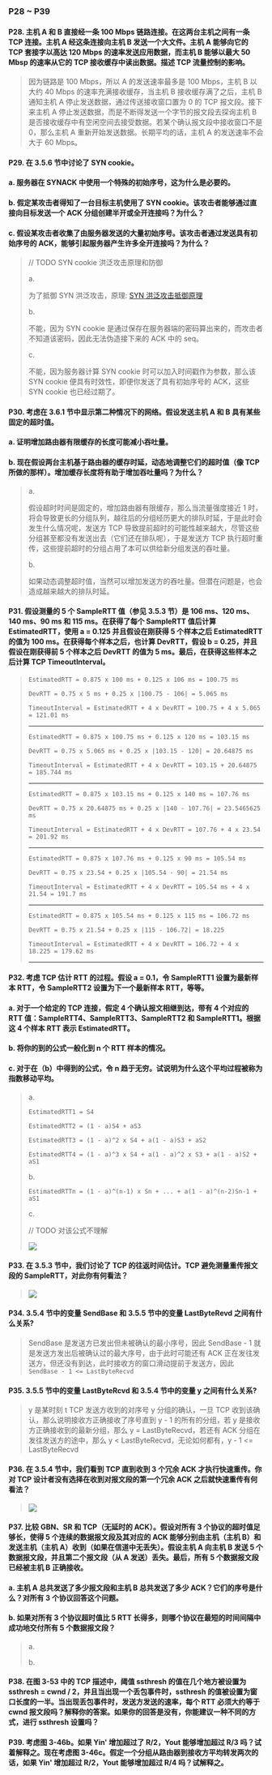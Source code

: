 ### P28 ~ P39

#### P28. 主机 A 和 B 直接经一条 100 Mbps 链路连接。在这两台主机之间有一条 TCP 连接。主机 A 经这条连接向主机 B 发送一个大文件。主机 A 能够向它的 TCP 套接字以高达 120 Mbps 的速率发送应用数据，而主机 B 能够以最大 50 Mbsp 的速率从它的 TCP 接收缓存中读出数据。描述 TCP 流量控制的影响。

> 因为链路是 100 Mbps，所以 A 的发送速率最多是 100 Mbps，主机 B 以大约 40 Mbps 的速率充满接收缓存，当主机 B 接收缓存满了之后，主机 B 通知主机 A 停止发送数据，通过传送接收窗口置为 0 的 TCP 报文段。接下来主机 A 停止发送数据，而是不断得发送一个字节的报文段去探询主机 B 是否接收缓存中有空闲空间去接受数据。若某个确认报文段中接收窗口不是 0，那么主机 A 重新开始发送数据。长期平均的话，主机 A 的发送速率不会大于 60 Mbps。

#### P29. 在 3.5.6 节中讨论了 SYN cookie。
#### a. 服务器在 SYNACK 中使用一个特殊的初始序号，这为什么是必要的。
#### b. 假定某攻击者得知了一台目标主机使用了 SYN cookie。该攻击者能够通过直接向目标发送一个 ACK 分组创建半开或全开连接吗？为什么？
#### c. 假设某攻击者收集了由服务器发送的大量初始序号。该攻击者通过发送具有初始序号的 ACK，能够引起服务器产生许多全开连接吗？为什么？

> // TODO SYN cookie 洪泛攻击原理和防御
>
> a.
> 
> 为了抵御 SYN 洪泛攻击，原理: [SYN 洪泛攻击抵御原理](https://blog.csdn.net/bigtree_3721/article/details/77619119)
> 
> b.
> 
> 不能，因为 SYN cookie 是通过保存在服务器端的密码算出来的，而攻击者不知道该密码，因此无法伪造接下来的 ACK 中的 seq。
> 
> c.
> 
> 不能，因为服务器计算 SYN cookie 时可以加入时间戳作为参数，那么该 SYN cookie 便具有时效性，即便你发送了具有初始序号的 ACK，这些 SYN cookie 也已经过期了。

#### P30. 考虑在 3.6.1 节中显示第二种情况下的网络。假设发送主机 A 和 B 具有某些固定的超时值。
#### a. 证明增加路由器有限缓存的长度可能减小吞吐量。
#### b. 现在假设两台主机基于路由器的缓存时延，动态地调整它们的超时值（像 TCP 所做的那样）。增加缓存长度将有助于增加吞吐量吗？为什么？

> a.
> 
> 假设超时时间是固定的，增加路由器有限缓存，那么当流量强度接近 1 时，将会导致更长的分组队列，越往后的分组经历更大的排队时延，于是此时会发生什么情况呢，发送方 TCP 导致提前超时的可能性越来越大，尽管这些分组甚至都没有发送出去（它们还在排队呢），于是发送方 TCP 执行超时重传，这些提前超时的分组占用了本可以供给新分组发送的吞吐量。
> 
> b.
> 
> 如果动态调整超时值，当然可以增加发送方的吞吐量。但潜在问题是，也会造成越来越大的排队时延。

#### P31. 假设测量的 5 个 SampleRTT 值（参见 3.5.3 节）是 106 ms、120 ms、140 ms、90 ms 和 115 ms。在获得了每个 SampleRTT 值后计算 EstimatedRTT，使用 a = 0.125 并且假设在刚获得 5 个样本之后 EstimatedRTT 的值为 100 ms。在获得每个样本之后，也计算 DevRTT，假设 b = 0.25，并且假设在刚获得前 5 个样本之后 DevRTT 的值为 5 ms。最后，在获得这些样本之后计算 TCP TimeoutInterval。

> `EstimatedRTT = 0.875 x 100 ms + 0.125 x 106 ms = 100.75 ms`
> 
> `DevRTT = 0.75 x 5 ms + 0.25 x |100.75 - 106| = 5.065 ms`
> 
> `TimeoutInterval = EstimatedRTT + 4 x DevRTT = 100.75 + 4 x 5.065  = 121.01 ms`
> 
>  -------------------------------------------------------------
> 
> `EstimatedRTT = 0.875 x 100.75 ms + 0.125 x 120 ms = 103.15 ms`
> 
> `DevRTT = 0.75 x 5.065 ms + 0.25 x |103.15 - 120| = 20.64875 ms`
> 
> `TimeoutInterval = EstimatedRTT + 4 x DevRTT = 103.15 + 20.64875 = 185.744 ms`
> 
>  -------------------------------------------------------------
> 
> `EstimatedRTT = 0.875 x 103.15 ms + 0.125 x 140 ms = 107.76 ms`
> 
> `DevRTT = 0.75 x 20.64875 ms + 0.25 x |140 - 107.76| = 23.5465625 ms`
> 
> `TimeoutInterval = EstimatedRTT + 4 x DevRTT = 107.76 + 4 x 23.54 = 201.92 ms`
> 
>  -------------------------------------------------------------
> 
> `EstimatedRTT = 0.875 x 107.76 ms + 0.125 x 90 ms = 105.54 ms`
> 
> `DevRTT = 0.75 x 23.54 + 0.25 x |105.54 - 90| = 21.54 ms`
> 
> `TimeoutInterval = EstimatedRTT + 4 x DevRTT = 105.54 ms + 4 x 21.54 = 191.7 ms`
> 
>  -------------------------------------------------------------
> 
> `EstimatedRTT = 0.875 x 105.54 ms + 0.125 x 115 ms = 106.72 ms`
> 
> `DevRTT = 0.75 x 21.54 + 0.25 x |115 - 106.72| = 18.225`
> 
> `TimeoutInterval = EstimatedRTT + 4 x DevRTT = 106.72 + 4 x 18.225 = 179.62 ms`
> 
>  -------------------------------------------------------------

#### P32. 考虑 TCP 估计 RTT 的过程。假设 a = 0.1，令 SampleRTT1 设置为最新样本 RTT，令 SampleRTT2 设置为下一个最新样本 RTT，等等。
#### a. 对于一个给定的 TCP 连接，假定 4 个确认报文相继到达，带有 4 个对应的 RTT 值：SampleRTT4、SampleRTT3、SampleRTT2 和 SampleRTT1。根据这 4 个样本 RTT 表示 EstimatedRTT。
#### b. 将你的到的公式一般化到 n 个 RTT 样本的情况。
#### c. 对于在（b）中得到的公式，令 n 趋于无穷。试说明为什么这个平均过程被称为指数移动平均。

> a.
> 
> `EstimatedRTT1 = S4`
> 
> `EstimatedRTT2 = (1 - a)S4 + aS3`
> 
> `EstimatedRTT3 = (1 - a)^2 x S4 + a(1 - a)S3 + aS2`
> 
> `EstimatedRTT4 = (1 - a)^3 x S4 + a(1 - a)^2 x S3 + a(1 - a)S2 + aS1`
> 
> b.
> 
> `EstimatedRTTn = (1 - a)^(n-1) x Sn + ... + a(1 - a)^(n-2)Sn-1 + aS1`
> 
> c.
> 
> // TODO 对该公式不理解 
> 
> ![](https://github.com/YangXiaoHei/Networking/blob/master/03%20运输层/images/p32.png)
> 

#### P33. 在 3.5.3 节中，我们讨论了 TCP 的往返时间估计。TCP 避免测量重传报文段的 SampleRTT，对此你有何看法？

> ![](https://github.com/YangXiaoHei/Networking/blob/master/03%20运输层/images/p33.png)

#### P34. 3.5.4 节中的变量 SendBase 和 3.5.5 节中的变量 LastByteRevd 之间有什么关系?

> SendBase 是发送方已发出但未被确认的最小序号，因此 SendBase - 1 就是发送方发出后被确认过的最大序号，由于此时可能还有 ACK 正在发往发送方，但还没有到达，此时接收方的窗口滑动提前于发送方，因此 `SendBase - 1 <= LastByteRecvd`

#### P35. 3.5.5 节中的变量 LastByteRcvd 和 3.5.4 节中的变量 y 之间有什么关系?

> y 是某时刻 t TCP 发送方收到的对序号 y 分组的确认，一旦 TCP 收到该确认，那么说明接收方正确接收了序号直到 y - 1 的所有的分组，若 y 是接收方正确接收到的最新分组，那么 y = LastByteRecvd，若还有 ACK 分组在发往发送方的途中，那么 y < LastByteRecvd，无论如何都有，y - 1 <= LastByteRecvd 

#### P36. 在 3.5.4 节中，我们看到 TCP 直到收到 3 个冗余 ACK 才执行快速重传。你对 TCP 设计者没有选择在收到对报文段的第一个冗余 ACK 之后就快速重传有何看法？

> ![](https://github.com/YangXiaoHei/Networking/blob/master/03%20运输层/images/p36.png)

#### P37. 比较 GBN、SR 和 TCP（无延时的 ACK）。假设对所有 3 个协议的超时值足够长，使得 5 个连续的数据报文段及其对应的 ACK 能够分别由主机（主机 B）和发送主机（主机 A）收到（如果在信道中无丢失）。假设主机 A 向主机 B 发送 5 个数据报文段，并且第二个报文段（从 A 发送）丢失。最后，所有 5 个数据报文段已经被主机 B 正确接收。
#### a. 主机 A 总共发送了多少报文段和主机 B 总共发送了多少 ACK？它们的序号是什么？对所有 3 个协议回答这个问题。
#### b. 如果对所有 3 个协议超时值比 5 RTT 长得多，则哪个协议在最短的时间间隔中成功地交付所有 5 个数据报文段？

> a.
> 
> b.
> 
> 

#### P38. 在图 3-53 中的 TCP 描述中，阈值 ssthresh 的值在几个地方被设置为 ssthresh = cwnd / 2，并且当出现一个丢包事件时，ssthresh 的值被设置为窗口长度的一半。当出现丢包事件时，发送方发送的速率，每个 RTT 必须大约等于 cwnd 报文段吗？解释你的答案。如果你的回答是没有，你能建议一种不同的方式，进行 ssthresh 设置吗？

#### P39. 考虑图 3-46b。如果 Yin' 增加超过了 R/2，Yout 能够增加超过 R/3 吗？试着解释之。现在考虑图 3-46c。假定一个分组从路由器到接收方平均转发两次的话，如果 Yin' 增加超过 R/2，Yout 能够增加超过 R/4 吗？试解释之。 